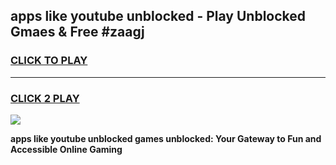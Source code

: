 
## apps like youtube unblocked - Play Unblocked Gmaes & Free #zaagj
<h3>
<a href="https://news.freeplayer.one?title=apps_like_youtube_unblocked&ref=26F">CLICK TO PLAY</a></h3>
<hr>

<h3>
<a href="https://news.freeplayer.one?title=apps_like_youtube_unblocked&ref=26F">CLICK 2 PLAY</a>
  
</h3>

<a href="https://news.freeplayer.one?title=apps_like_youtube_unblocked&ref=26F/"><img src="https://clearcache.store/games.png"></a>


**apps like youtube unblocked games unblocked: Your Gateway to Fun and Accessible Online Gaming**
